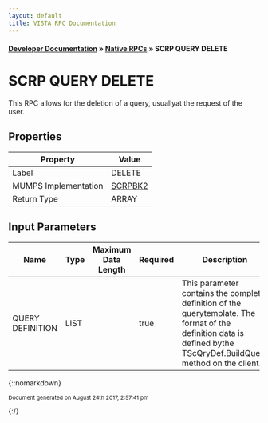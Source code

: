 ```yaml
---
layout: default
title: VISTA RPC Documentation
---
```


#### [Developer Documentation](../index) &#187; [Native RPCs](TableOfContents) &#187; SCRP QUERY DELETE<br/>
# SCRP QUERY DELETE

This RPC allows for the deletion of a query, usuallyat the request of the user.

## Properties

Property | Value
--- | ---
Label | DELETE
MUMPS Implementation | [SCRPBK2](http://code.osehra.org/dox/Routine_SCRPBK2_source.html)
Return Type | ARRAY


## Input Parameters

Name | Type | Maximum Data Length | Required | Description
--- | --- | --- | --- | ---
QUERY DEFINITION | LIST |  | true | This parameter contains the complete definition of the querytemplate. The format of the definition data is defined bythe TScQryDef.BuildQuery method on the client.



{::nomarkdown} <br/><p style="font-size: 11px">Document generated on August 24th 2017, 2:57:41 pm</p>{:/}
